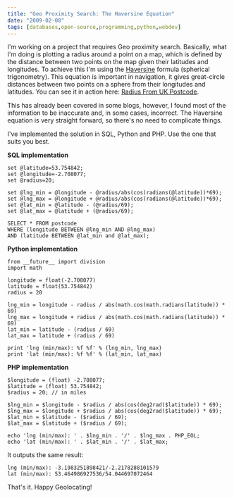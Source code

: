 ```yaml
---
title: "Geo Proximity Search: The Haversine Equation"
date: "2009-02-08"
tags: [databases,open-source,programming,python,webdev]
---
```


I'm working on a project that requires Geo proximity search. Basically, what I'm doing is plotting a radius around a point on a map, which is defined by the distance between two points on the map given their latitudes and longitudes. To achieve this I'm using the [Haversine](http://en.wikipedia.org/wiki/Haversine_formula) formula (spherical trigonometry). This equation is important in navigation, it gives great-circle distances between two points on a sphere from their longitudes and latitudes. You can see it in action here: [Radius From UK Postcode](http://www.freemaptools.com/radius-from-uk-postcode.htm).

This has already been covered in some blogs, however, I found most of the information to be inaccurate and, in some cases, incorrect. The Haversine equation is very straight forward, so there's no need to complicate things.

I've implemented the solution in SQL, Python and PHP. Use the one that suits you best.

**SQL implementation**

```
set @latitude=53.754842;
set @longitude=-2.708077;
set @radius=20;

set @lng_min = @longitude - @radius/abs(cos(radians(@latitude))*69);
set @lng_max = @longitude + @radius/abs(cos(radians(@latitude))*69);
set @lat_min = @latitude - (@radius/69);
set @lat_max = @latitude + (@radius/69);

SELECT * FROM postcode
WHERE (longitude BETWEEN @lng_min AND @lng_max)
AND (latitude BETWEEN @lat_min and @lat_max);
```

**Python implementation**

```
from __future__ import division
import math

longitude = float(-2.708077)
latitude = float(53.754842)
radius = 20

lng_min = longitude - radius / abs(math.cos(math.radians(latitude)) * 69)
lng_max = longitude + radius / abs(math.cos(math.radians(latitude)) * 69)
lat_min = latitude - (radius / 69)
lat_max = latitude + (radius / 69)

print 'lng (min/max): %f %f' % (lng_min, lng_max)
print 'lat (min/max): %f %f' % (lat_min, lat_max)
```

**PHP implementation**

```
$longitude = (float) -2.708077;
$latitude = (float) 53.754842;
$radius = 20; // in miles

$lng_min = $longitude - $radius / abs(cos(deg2rad($latitude)) * 69);
$lng_max = $longitude + $radius / abs(cos(deg2rad($latitude)) * 69);
$lat_min = $latitude - ($radius / 69);
$lat_max = $latitude + ($radius / 69);

echo 'lng (min/max): ' . $lng_min . '/' . $lng_max . PHP_EOL;
echo 'lat (min/max): ' . $lat_min . '/' . $lat_max;
```

It outputs the same result:

```
lng (min/max): -3.1983251898421/-2.2178288101579
lat (min/max): 53.464986927536/54.044697072464
```

That's it. Happy Geolocating!
